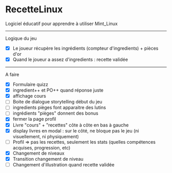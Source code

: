 # RecetteLinux
Logiciel éducatif pour apprendre à utiliser Mint_Linux

---------------
Logique du jeu 
- [X] Le joueur récupère les ingrédients (compteur d'ingredients) + pièces d'or
- [X] Quand le joueur a assez d'ingredients : recette validée

--------------
A faire
- [X] Formulaire quizz
- [X] ingredient++ et PO++ quand réponse juste
- [X] affichage cours
- [ ] Boite de dialogue storytelling début du jeu
- [ ] ingredients pièges font apparaitre des lutins
- [ ] ingrédients "pièges" donnent des bonus
- [X] fermer la page profil
- [X] Livre "cours" + "recettes" côte à côte en bas à gauche
- [X] display livres en modal : sur le côté, ne bloque pas le jeu (ni visuellement, ni physiquement)
- [ ] Profil => pas les recettes, seulement les stats (quelles compétences acquises, progression, etc)
- [X] Changement de niveaux
- [X] Transition changement de niveau
- [ ] Changement d'illustration quand recette validée
